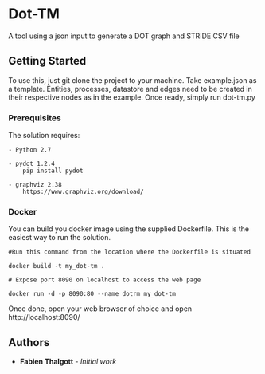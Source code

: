 # Dot-TM

A tool using a json input to generate a DOT graph and STRIDE CSV file

## Getting Started

To use this, just git clone the project to your machine. 
Take example.json as a template. Entities, processes, datastore and edges need to be created in their respective nodes as in the example.
Once ready, simply run dot-tm.py

### Prerequisites

The solution requires: 

	- Python 2.7
	
	- pydot 1.2.4
		pip install pydot
		
	- graphviz 2.38 
		https://www.graphviz.org/download/

### Docker
You can build you docker image using the supplied Dockerfile. This is the easiest way to run the solution.

`#Run this command from the location where the Dockerfile is situated`

`docker build -t my_dot-tm . `

`# Expose port 8090 on localhost to access the web page`

`docker run -d -p 8090:80 --name dotrm my_dot-tm `

Once done, open your web browser of choice and open http://localhost:8090/


## Authors

* **Fabien Thalgott** - *Initial work* 



